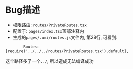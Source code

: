 # Bug描述
- 权限路由: `routes/PrivateRoutes.tsx`
- 配置于: `pages/index.tsx`顶部注释内
- 生成的`pages/.umi/routes.js`文件内, 第28行, 可看到:
```
        Routes: [require('../../../routes/PrivateRoutes.tsx').default],
```
这个路径多了一个`../`, 所以造成无法编译成功
